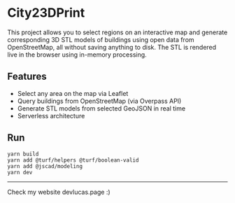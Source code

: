 # City23DPrint

This project allows you to select regions on an interactive map and generate corresponding 3D STL models of buildings using open data from OpenStreetMap, all without saving anything to disk. The STL is rendered live in the browser using in-memory processing.

## Features

- Select any area on the map via Leaflet
- Query buildings from OpenStreetMap (via Overpass API)
- Generate STL models from selected GeoJSON in real time
- Serverless architecture

## Run
```
yarn build
yarn add @turf/helpers @turf/boolean-valid
yarn add @jscad/modeling
yarn dev
```

---
Check my website devlucas.page :)